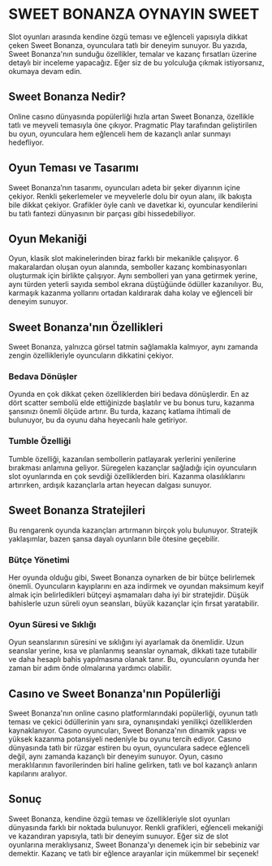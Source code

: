 # SWEET BONANZA OYNAYIN SWEET

Slot oyunları arasında kendine özgü teması ve eğlenceli yapısıyla dikkat çeken Sweet Bonanza, oyunculara tatlı bir deneyim sunuyor. Bu yazıda, Sweet Bonanza'nın sunduğu özellikler, temalar ve kazanç fırsatları üzerine detaylı bir inceleme yapacağız. Eğer siz de bu yolculuğa çıkmak istiyorsanız, okumaya devam edin.

## Sweet Bonanza Nedir?

Online casıno dünyasında popülerliği hızla artan Sweet Bonanza, özellikle tatlı ve meyveli temasıyla öne çıkıyor. Pragmatic Play tarafından geliştirilen bu oyun, oyunculara hem eğlenceli hem de kazançlı anlar sunmayı hedefliyor.

## Oyun Teması ve Tasarımı

Sweet Bonanza’nın tasarımı, oyuncuları adeta bir şeker diyarının içine çekiyor. Renkli şekerlemeler ve meyvelerle dolu bir oyun alanı, ilk bakışta bile dikkat çekiyor. Grafikler öyle canlı ve davetkar ki, oyuncular kendilerini bu tatlı fantezi dünyasının bir parçası gibi hissedebiliyor.

## Oyun Mekaniği

Oyun, klasik slot makinelerinden biraz farklı bir mekanikle çalışıyor. 6 makaralardan oluşan oyun alanında, semboller kazanç kombinasyonları oluşturmak için birlikte çalışıyor. Aynı sembolleri yan yana getirmek yerine, aynı türden yeterli sayıda sembol ekrana düştüğünde ödüller kazanılıyor. Bu, karmaşık kazanma yollarını ortadan kaldırarak daha kolay ve eğlenceli bir deneyim sunuyor.

## Sweet Bonanza'nın Özellikleri

Sweet Bonanza, yalnızca görsel tatmin sağlamakla kalmıyor, aynı zamanda zengin özellikleriyle oyuncuların dikkatini çekiyor.

### Bedava Dönüşler

Oyunda en çok dikkat çeken özelliklerden biri bedava dönüşlerdir. En az dört scatter sembolü elde ettiğinizde başlatılır ve bu bonus turu, kazanma şansınızı önemli ölçüde artırır. Bu turda, kazanç katlama ihtimali de bulunuyor, bu da oyunu daha heyecanlı hale getiriyor.

### Tumble Özelliği

Tumble özelliği, kazanılan sembollerin patlayarak yerlerini yenilerine bırakması anlamına geliyor. Süregelen kazançlar sağladığı için oyuncuların slot oyunlarında en çok sevdiği özelliklerden biri. Kazanma olasılıklarını artırırken, ardışık kazançlarla artan heyecan dalgası sunuyor.

## Sweet Bonanza Stratejileri

Bu rengarenk oyunda kazançları artırmanın birçok yolu bulunuyor. Stratejik yaklaşımlar, bazen şansa dayalı oyunların bile ötesine geçebilir.

### Bütçe Yönetimi

Her oyunda olduğu gibi, Sweet Bonanza oynarken de bir bütçe belirlemek önemli. Oyuncuların kayıplarını en aza indirmek ve oyundan maksimum keyif almak için belirledikleri bütçeyi aşmamaları daha iyi bir stratejidir. Düşük bahislerle uzun süreli oyun seansları, büyük kazançlar için fırsat yaratabilir.

### Oyun Süresi ve Sıklığı

Oyun seanslarının süresini ve sıklığını iyi ayarlamak da önemlidir. Uzun seanslar yerine, kısa ve planlanmış seanslar oynamak, dikkati taze tutabilir ve daha hesaplı bahis yapılmasına olanak tanır. Bu, oyuncuların oyunda her zaman bir adım önde olmalarına yardımcı olabilir.

## Casıno ve Sweet Bonanza'nın Popülerliği

Sweet Bonanza'nın online casıno platformlarındaki popülerliği, oyunun tatlı teması ve çekici ödüllerinin yanı sıra, oynanışındaki yenilikçi özelliklerden kaynaklanıyor. Casıno oyuncuları, Sweet Bonanza'nın dinamik yapısı ve yüksek kazanma potansiyeli nedeniyle bu oyunu tercih ediyor. Casıno dünyasında tatlı bir rüzgar estiren bu oyun, oyunculara sadece eğlenceli değil, aynı zamanda kazançlı bir deneyim sunuyor. Oyun, casıno meraklılarının favorilerinden biri haline gelirken, tatlı ve bol kazançlı anların kapılarını aralıyor.

## Sonuç

Sweet Bonanza, kendine özgü teması ve özellikleriyle slot oyunları dünyasında farklı bir noktada bulunuyor. Renkli grafikleri, eğlenceli mekaniği ve kazandıran yapısıyla, tatlı bir deneyim sunuyor. Eğer siz de slot oyunlarına meraklıysanız, Sweet Bonanza'yı denemek için bir sebebiniz var demektir. Kazanç ve tatlı bir eğlence arayanlar için mükemmel bir seçenek!

